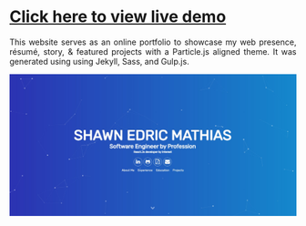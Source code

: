 # <a href="https://shawn7797.github.io/" target="_blank">Click here to view live demo</a>

 <p align="justify">This website serves as an online portfolio to showcase my web presence, résumé, story, & featured projects with a Particle.js aligned theme. It was generated using using Jekyll, Sass, and Gulp.js.</p>

![Live Demo](./assets/img/jpg/Website-Live-Demo.jpg)
